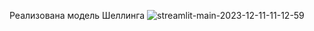 Реализована модель Шеллинга
![streamlit-main-2023-12-11-11-12-59](https://github.com/kirillynwa/prak3/assets/105873033/9e769b80-659d-421a-86bd-503ad6402ec1)

